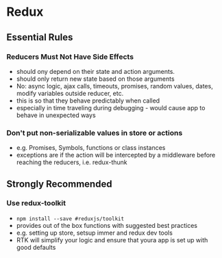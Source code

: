 

# Redux


## Essential Rules

### Reducers Must Not Have Side Effects
- should ony depend on their state and action arguments.
- should only return new state based on those arguments
- No: async logic, ajax calls, timeouts, promises, random values, dates, modify variables outside reducer, etc.
- this is so that they behave predictably when called
- especially in time traveling during debugging - would cause app to behave in unexpected ways

### Don't put non-serializable values in store or actions
- e.g. Promises, Symbols, functions or class instances
- exceptions are if the action will be intercepted by a middleware before reaching the reducers, i.e. redux-thunk

## Strongly Recommended

### Use redux-toolkit
- `npm install --save #reduxjs/toolkit`
- provides out of the box functions with suggested best practices
- e.g. setting up store, setsup immer and redux dev tools
- RTK will simplify your logic and ensure that youra app is set up with good defaults




